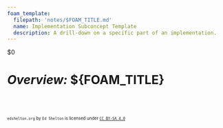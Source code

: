 ```yaml
---
foam_template:
  filepath: 'notes/$FOAM_TITLE.md'
  name: Implementation Subconcept Template
  description: A drill-down on a specific part of an implementation.
---
```

<!---- Image: Logo, Width 75 --------->
$0
# ***Overview:*** ${FOAM_TITLE}
<!-- What? --------------------->

<!-- What Does It Do? ---------------->

<!---- Image: Screenshot, Width 520 -->

<!-- How Does It Fit Into Process?  -->

<!---- Image: Diagram, Width 720 ----->
<br>

<!----------------------------------------------------------------------------->

<!-- # ***Info:***
External information regarding ${FOAM_TITLE}:

| *Info*        | *Link*               | *Note*                                |
| ------------- | -------------------- | ------------------------------------- |
| Documentation | [Documentation][Doc] |                                       |
| Project Home  | [Project Home][Proj] |                                       |

<!-- [Doc]:     https://www.example.org -->
<!-- [Proj]:    https://www.example.org -->
<!-- [Parent]:  https://www.example.org -->

<!----------------------------------------------------------------------------->

<!-- # ***Nice to Know:***
Information that will greatly help in understanding all things ${FOAM_TITLE}:

| *Topic*                         | *Link*                                     |
| ------------------------------- | ------------------------------------------ |
| General Networking              | [[Networking]]                             |
| Windows Event Viewer            | [[Windows-Event-Viewer]]                   |
|                                 |                                            | -->

<!----------------------------------------------------------------------------->

<!-- # ***Getting Started:***
Common day-to-day tasks, problems, and procedures:

| *Topic*                         | *Link*                                     |
| ------------------------------- | ------------------------------------------ |
| Network Profiles                | [[${FOAM_TITLE}-User-Config]]              |
| netstat                         | [[${FOAM_TITLE}-netstat]]                  |
|                                 |                                            | -->

<!----------------------------------------------------------------------------->

<!-- # ***Deep Dive:***
Specific information that isn't as common:

| *Topic*                         | *Link*                                     |
| ------------------------------- | ------------------------------------------ |
| Common Terms & Definitions      | [[${FOAM_TITLE}-Glossary]]                 |
|                                 |                                            | -->

<!----------------------------------------------------------------------------->

<!-- # ***Common Questions:***
Questions you may have:

| *Question*                           | *Answer*                              |
| ------------------------------------ | ------------------------------------- |
|                                      | [Answer](#inline-answer-1)            |
|                                      |                                       | -->

<!-- ## **Inline Answer 1:** -->

<!----------------------------------------------------------------------------->

<!-- # ***Related:***
Topics related to ${FOAM_TITLE}:

| *Topic & Link*                       | *Why*                                 |
| ------------------------------------ | ------------------------------------- |
| [[PARENT]]                           | Parent Concept                        |
|                                      |                                       | -->

<!----------------------------------------------------------------------------->

<br><sup><sub>`edshelton.org` by `Ed Shelton` is licensed under [`CC BY-SA 4.0`](https://creativecommons.org/licenses/by-sa/4.0/)</sub></sup>
